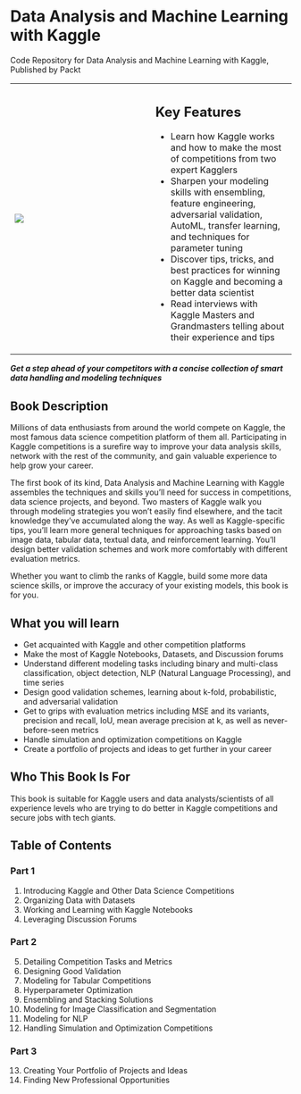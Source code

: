 # Data Analysis and Machine Learning with Kaggle
Code Repository for Data Analysis and Machine Learning with Kaggle, Published by Packt

<table class="noBorder">
  <tr>
    <td width="50%" height="50%"> 
      <img src="https://github.com/PacktPublishing/Data-Analysis-and-Machine-Learning-with-Kaggle/blob/main/cover.png?raw=true">
    </td>
    <td valign="top">
      <H2>Key Features</H2>
      <ul>
      <li> Learn how Kaggle works and how to make the most of competitions from two expert Kagglers </li>
      <li> Sharpen your modeling skills with ensembling, feature engineering, adversarial validation, AutoML, transfer learning, and techniques for parameter tuning </li>
      <li> Discover tips, tricks, and best practices for winning on Kaggle and becoming a better data scientist </li>
      <li> Read interviews with Kaggle Masters and Grandmasters telling about their experience and tips</li>
      </ul>
    </td>
  </tr> 
</table>

<B><EM>Get a step ahead of your competitors with a concise collection of smart data handling and modeling techniques</EM></B>

## Book Description
Millions of data enthusiasts from around the world compete on Kaggle, the most famous data science competition platform of them all. Participating in Kaggle competitions is a surefire way to improve your data analysis skills, network with the rest of the community, and gain valuable experience to help grow your career.

The first book of its kind, Data Analysis and Machine Learning with Kaggle assembles the techniques and skills you’ll need for success in competitions, data science projects, and beyond. Two masters of Kaggle walk you through modeling strategies you won’t easily find elsewhere, and the tacit knowledge they’ve accumulated along the way. As well as Kaggle-specific tips, you’ll learn more general techniques for approaching tasks based on image data, tabular data, textual data, and reinforcement learning. You’ll design better validation schemes and work more comfortably with different evaluation metrics.

Whether you want to climb the ranks of Kaggle, build some more data science skills, or improve the accuracy of your existing models, this book is for you.

## What you will learn
* Get acquainted with Kaggle and other competition platforms
* Make the most of Kaggle Notebooks, Datasets, and Discussion forums
* Understand different modeling tasks including binary and multi-class classification, object detection, NLP (Natural Language Processing), and time series
* Design good validation schemes, learning about k-fold, probabilistic, and adversarial validation
* Get to grips with evaluation metrics including MSE and its variants, precision and recall, IoU, mean average precision at k, as well as never-before-seen metrics
* Handle simulation and optimization competitions on Kaggle
* Create a portfolio of projects and ideas to get further in your career

## Who This Book Is For
This book is suitable for Kaggle users and data analysts/scientists of all experience levels who are trying to do better in Kaggle competitions and secure jobs with tech giants.

## Table of Contents
### Part 1

1.	Introducing Kaggle and Other Data Science Competitions
2.	Organizing Data with Datasets
3.	Working and Learning with Kaggle Notebooks
4.	Leveraging Discussion Forums

### Part 2

5.	Detailing Competition Tasks and Metrics
6.	Designing Good Validation
7.	Modeling for Tabular Competitions
8.	Hyperparameter Optimization
9.	Ensembling and Stacking Solutions
10.	Modeling for Image Classification and Segmentation
11.	Modeling for NLP
12.	Handling Simulation and Optimization Competitions

### Part 3

13.	Creating Your Portfolio of Projects and Ideas
14.	Finding New Professional Opportunities
